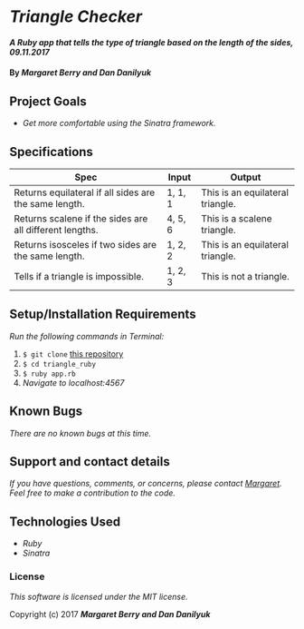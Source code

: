 # _Triangle Checker_

#### _A Ruby app that tells the type of triangle based on the length of the sides, 09.11.2017_

#### By _**Margaret Berry and Dan Danilyuk**_

## Project Goals
* _Get more comfortable using the Sinatra framework._

## Specifications

| Spec              | Input | Output |
|-------------------|-------|--------|
| Returns equilateral if all sides are the same length.     | 1, 1, 1    | This is an equilateral triangle.      |
| Returns scalene if the sides are all different lengths.     | 4, 5, 6    | This is a scalene triangle.      |
| Returns isosceles if two sides are the same length.     | 1, 2, 2    | This is an equilateral triangle.      |
| Tells if a triangle is impossible.     | 1, 2, 3    | This is not a triangle.      |

## Setup/Installation Requirements
_Run the following commands in Terminal:_

1. `$ git clone` [this repository](https://github.com/codemargaret/triangle_ruby.git)
2. `$ cd triangle_ruby`
3. `$ ruby app.rb`
4. _Navigate to localhost:4567_

## Known Bugs
_There are no known bugs at this time._

## Support and contact details

_If you have questions, comments, or concerns, please contact [Margaret](codeberry1@gmail.com).  Feel free to make a contribution to the code._

## Technologies Used
* _Ruby_
* _Sinatra_

### License
*This software is licensed under the MIT license.*

Copyright (c) 2017 **_Margaret Berry and Dan Danilyuk_**
